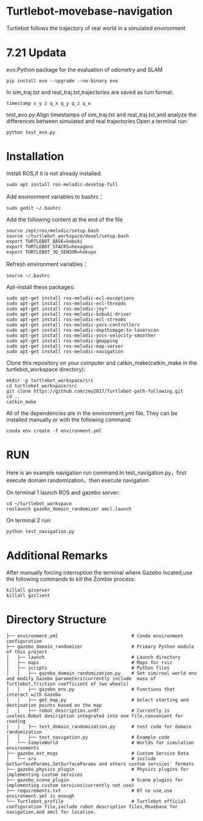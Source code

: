 # Turtlebot-movebase-navigation

Turtlebot follows the trajectory of real world in a simulated  environment  
# 7.21 Updata
evo:Python package for the evaluation of odometry and SLAM

```
pip install evo --upgrade --no-binary evo
```

In sim_traj.txt and real_traj.txt,trajectories are  saved as tum format.
```
timestamp x y z q_x q_y q_z q_w
```
 test_evo.py:Align timestamps of sim_traj.txt and real_traj.txt,and analyze the differences between simulated and real trajectories.Open a terminal run:

```
python test_evo.py
```

# Installation
 Install ROS,if it is not already installed.  

 
```
sudo apt install ros-melodic-desktop-full
```   

 
 Add environment variables to bashrc： 

 
```
sudo gedit ~/.bashrc
```  


Add the following content at the end of the file  
```
source /opt/ros/melodic/setup.bash
source ~/turtlebot_workspace/devel/setup.bash
export TURTLEBOT_BASE=kobuki  
export TURTLEBOT_STACKS=hexagons
export TURTLEBOT_3D_SENSOR=hokuyo
```

Refresh environment variables：

```
source ~/.bashrc
```

Apt-install these packages:
```
sudo apt-get install ros-melodic-ecl-exceptions
sudo apt-get install ros-melodic-ecl-threads
sudo apt-get install ros-melodic-joy*
sudo apt-get install ros-melodic-kobuki-driver
sudo apt-get install ros-melodic-ecl-streams
sudo apt-get install ros-melodic-yocs-controllers
sudo apt-get install ros-melodic-depthimage-to-laserscan
sudo apt-get install ros-melodic-yocs-velocity-smoother
sudo apt-get install ros-melodic-gmapping
sudo apt-get install ros-melodic-map-server
sudo apt-get install ros-melodic-navigation
```
Clone this repository on your computer and catkin_make(catkin_make in the turtlebot_workspace directory):
```
mkdir -p turtlebot_workspace/src
cd turtlebot_workspace/src
git clone https://github.com/zmy2017/Turtlebot-path-following.git
cd ..
catkin_make
```
All of the dependencies are in the environment.yml file. They can be installed manually or with the following command:
```
conda env create -f environment.yml
```
# RUN
Here is an example navigation run command.In test_navigation.py，first execute domain randomization，then execute navigation

On terminal 1 launch ROS and gazebo server:
```
cd ~/turtlebot_workspace
roslaunch gazebo_domain_randomizer amcl.launch
```
On terminal 2 run:
```
python test_navigation.py
```

# Additional Remarks
After  manually forcing interruption the terminal where Gazebo located,use the following commands to kill the Zombie process:

```
killall gzserver
killall gzclient
```
# Directory Structure
```
├── environment.yml                           # Conda environment configuration
├── gazebo_domain_randomizer                  # Primary Python module of this project
│   ├── launch                                # Launch directory
│   ├── maps                                  # Maps for rviz
│   ├── scripts                               # Python files
│   │   ├── gazebo_domain_randomization.py    # Set sim/real world env and modify Gazebo parameters(currently include  mass of Turtlebot,friction coefficient of two wheels)
│   │   ├── gazebo_env.py                     # Functions that interact with Gazebo
│   │   ├── get_map.py                        # Select starting and destination points based on the map
│   │   ├── robot_description.urdf            # Currently is useless.Robot description integrated into one file,convenient for reading
│   │   ├── test_domain_randomization.py      # test code for domain randomization
│   │   ├── test_navigation.py                # Example code
│   └── SimpleWorld                           # Worlds for simulation environments
├── gazebo_ext_msgs                           # Custom Service Data
│   └── srv                                   # include GetSurfaceParams,SetSurfaceParams and others custom services' formats
├── gazebo_physics_plugin                     # Physics plugins for implementing custom services
├── gazebo_scene_plugin                       # Scene plugins for implementing custom services(currently not use)
├── requirements.txt                          # Of no use,use environment.yml is enough
└── Turtlebot_profile                         # Turtlebot official configuration file,include robot description files,Movebase for navigation,and amcl for location.


```

